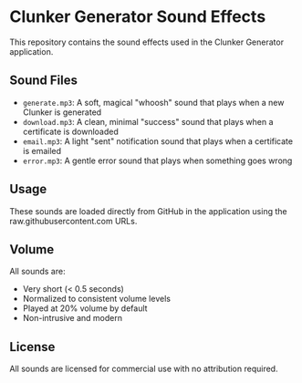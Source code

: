 # Clunker Generator Sound Effects

This repository contains the sound effects used in the Clunker Generator application.

## Sound Files

- `generate.mp3`: A soft, magical "whoosh" sound that plays when a new Clunker is generated
- `download.mp3`: A clean, minimal "success" sound that plays when a certificate is downloaded
- `email.mp3`: A light "sent" notification sound that plays when a certificate is emailed
- `error.mp3`: A gentle error sound that plays when something goes wrong

## Usage

These sounds are loaded directly from GitHub in the application using the raw.githubusercontent.com URLs.

## Volume

All sounds are:
- Very short (< 0.5 seconds)
- Normalized to consistent volume levels
- Played at 20% volume by default
- Non-intrusive and modern

## License

All sounds are licensed for commercial use with no attribution required.
